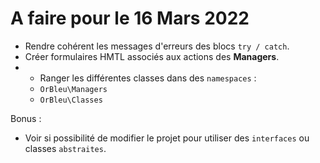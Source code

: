 ﻿# A faire pour le 16 Mars 2022

* Rendre cohérent les messages d'erreurs des blocs `try / catch`.
* Créer formulaires HMTL associés aux actions des **Managers**.
* * Ranger les différentes classes dans des ``namespaces`` :
  * ``OrBleu\Managers``
  * ``OrBleu\Classes``

Bonus : 

* Voir si possibilité de modifier le projet pour utiliser des ``interfaces`` ou classes ``abstraites``.



